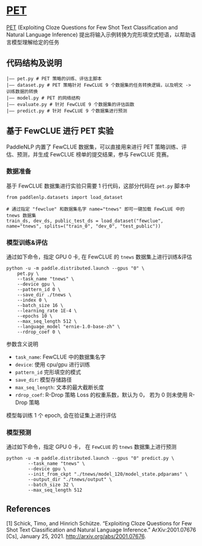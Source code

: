 # [PET](https://arxiv.org/abs/2001.07676)

[PET](https://arxiv.org/abs/2001.07676) (Exploiting Cloze Questions for Few Shot Text Classification and Natural Language Inference)  提出将输入示例转换为完形填空式短语，以帮助语言模型理解给定的任务

## 代码结构及说明
```
|—— pet.py # PET 策略的训练、评估主脚本
|—— dataset.py # PET 策略针对 FewCLUE 9 个数据集的任务转换逻辑，以及明文 -> 训练数据的转换
|—— model.py # PET 的网络结构
|—— evaluate.py # 针对 FewCLUE 9 个数据集的评估函数
|—— predict.py # 针对 FewCLUE 9 个数据集进行预测
```


## 基于 FewCLUE 进行 PET 实验
PaddleNLP 内置了 FewCLUE 数据集，可以直接用来进行 PET 策略训练、评估、预测，并生成 FewCLUE 榜单的提交结果，参与 FewCLUE 竞赛。

###  数据准备
基于 FewCLUE 数据集进行实验只需要  1 行代码，这部分代码在 `pet.py` 脚本中

```
from paddlenlp.datasets import load_dataset

# 通过指定 "fewclue" 和数据集名字 name="tnews" 即可一键加载 FewCLUE 中的 tnews 数据集
train_ds, dev_ds, public_test_ds = load_dataset("fewclue", name="tnews", splits=("train_0", "dev_0", "test_public"))
````
### 模型训练&评估
通过如下命令，指定 GPU 0 卡,  在 FewCLUE 的 `tnews` 数据集上进行训练&评估
```
python -u -m paddle.distributed.launch --gpus "0" \
    pet.py \
	--task_name "tnews" \
	--device gpu \
    --pattern_id 0 \
	--save_dir ./tnews \
	--index 0 \
	--batch_size 16 \
	--learning_rate 1E-4 \
	--epochs 10 \
	--max_seq_length 512 \
	--language_model "ernie-1.0-base-zh" \
    --rdrop_coef 0 \
```
参数含义说明
- `task_name`: FewCLUE 中的数据集名字
- `device`: 使用 cpu/gpu 进行训练
- `pattern_id` 完形填空的模式
- `save_dir`: 模型存储路径
- `max_seq_length`: 文本的最大截断长度
- `rdrop_coef`: R-Drop 策略 Loss 的权重系数，默认为 0， 若为 0 则未使用 R-Drop 策略

模型每训练 1 个 epoch,  会在验证集上进行评估

### 模型预测
通过如下命令，指定 GPU 0 卡， 在 `FewCLUE` 的 `tnews` 数据集上进行预测
```
python -u -m paddle.distributed.launch --gpus "0" predict.py \
        --task_name "tnews" \
        --device gpu \
        --init_from_ckpt "./tnews/model_120/model_state.pdparams" \
        --output_dir "./tnews/output" \
        --batch_size 32 \
        --max_seq_length 512
```

## References
[1] Schick, Timo, and Hinrich Schütze. “Exploiting Cloze Questions for Few Shot Text Classification and Natural Language Inference.” ArXiv:2001.07676 [Cs], January 25, 2021. http://arxiv.org/abs/2001.07676.
